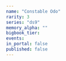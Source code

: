 ```yaml
---
name: "Constable Odo"
rarity: 3
series: "ds9"
memory_alpha: ""
bigbook_tier:
events:
in_portal: false
published: false
---
```


